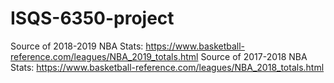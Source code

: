 # ISQS-6350-project

Source of 2018-2019 NBA Stats: https://www.basketball-reference.com/leagues/NBA_2019_totals.html
Source of 2017-2018 NBA Stats: https://www.basketball-reference.com/leagues/NBA_2018_totals.html